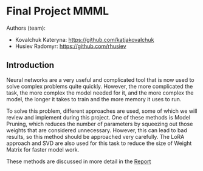 # Final Project MMML
Authors (team):
- Kovalchuk Kateryna: https://github.com/katjakovalchuk
- Husiev Radomyr: https://github.com/rhusiev

## Introduction
Neural networks are a very useful and complicated tool that is now used to solve complex problems quite quickly. However, the more complicated the task, the more complex the model needed for it, and the more complex the model, the longer it takes to train and the more memory it uses to run. 

To solve this problem, different approaches are used, some of which we will review and implement during this project. 
One of these methods is Model Pruning, which reduces the number of parameters by squeezing out those weights that are considered unnecessary. However, this can lead to bad results, so this method should be approached very carefully. The LoRA approach and SVD are also used for this task to reduce the size of Weight Matrix for faster model work. 

These methods are discussed in more detail in the [Report](https://www.overleaf.com/read/gcxxkntmythn#be4477)
